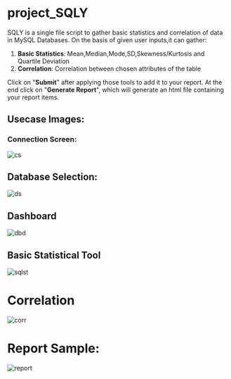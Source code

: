 # project_SQLY
SQLY is a single file script to gather basic statistics and correlation of data in MySQL Databases.
On the basis of given user inputs,it can gather:
1. **Basic Statistics**: Mean,Median,Mode,SD,Skewness/Kurtosis and Quartile Deviation
2. **Correlation**: Correlation between chosen attributes of the table <br>

Click on "**Submit**" after applying those tools to add it to your report. At the end click on "**Generate Report**", which will generate an html file containing your report items.

## Usecase Images:

### Connection Screen:
![cs](https://github.com/Optmze/project_SQLY/assets/95652520/cfb73b03-6d31-4dfc-99c8-84ed453c4f33)

## Database Selection:
![ds](https://github.com/Optmze/project_SQLY/assets/95652520/364c708e-bf56-4227-9603-ab3c7df4f029)

## Dashboard
![dbd](https://github.com/Optmze/project_SQLY/assets/95652520/f21b2e90-cd62-4ab5-aa7a-5cbc7eccc8ca)

## Basic Statistical Tool
![sqlst](https://github.com/Optmze/project_SQLY/assets/95652520/6dde1d59-4f3e-4241-946c-bf948cc26d08)

# Correlation
![corr](https://github.com/Optmze/project_SQLY/assets/95652520/31dfc0d4-5bb3-4d8e-8a56-1c3ed0608fdf)

# Report Sample:

![report](https://github.com/Optmze/project_SQLY/assets/95652520/a85dbc1b-8b3f-4608-a7f8-3c89fe2bb553)
